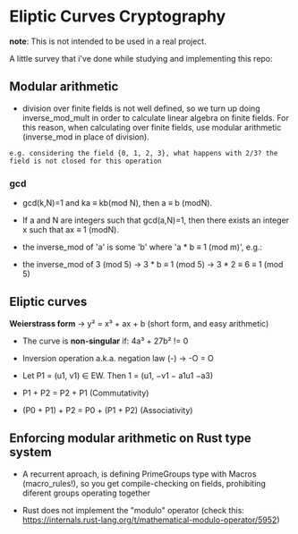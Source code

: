 # Eliptic Curves Cryptography

**note**: This is not intended to be used in a real project.

A little survey that i've done while studying and implementing this repo:

## Modular arithmetic
- division over finite fields is not well defined, so we turn up doing inverse_mod_mult in order to calculate linear algebra on finite fields. For this reason, when calculating over finite fields, use modular arithmetic (inverse_mod in place of division).

`e.g. considering the field {0, 1, 2, 3}, what happens with 2/3? the field is not closed for this operation`

### gcd
- gcd(k,N)=1 and ka ≡ kb(mod N), then a ≡ b (modN).
- If a and N are integers such that gcd(a,N)=1, then there exists an integer x such that ax ≡ 1 (modN).

- the inverse_mod of 'a' is some 'b' where 'a * b ≡ 1 (mod m)', e.g.:
- the inverse_mod of 3 (mod 5) -> 3 * b ≡ 1 (mod 5) -> 3 * 2 ≡ 6 ≡ 1 (mod 5)

## Eliptic curves
**Weierstrass form** -> y² = x³ + ax + b (short form, and easy arithmetic)

- The curve is **non-singular** if: 4a³ + 27b² != 0
- Inversion operation a.k.a. negation law (-) -> -O = O


- Let P1 = (u1, v1) ∈ EW. Then 1 = (u1, −v1 − a1u1 −a3)
- P1 + P2 = P2 + P1 (Commutativity)
- (P0 + P1) + P2 = P0 + (P1 + P2) (Associativity)

## Enforcing modular arithmetic on Rust type system
- A recurrent aproach, is defining PrimeGroups type with Macros (macro_rules!), so you get compile-checking on fields, prohibiting diferent groups operating together

- Rust does not implement the "modulo" operator (check this: https://internals.rust-lang.org/t/mathematical-modulo-operator/5952)
